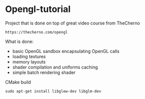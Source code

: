 # Opengl-tutorial


Project that is done on top of great video course from TheCherno
```
https://thecherno.com/opengl
```
What is done:
 - basic OpenGL sandbox encapsulating OpenGL calls
 - loading textures
 - memory layouts
 - shader compilation and uniforms caching
 - simple batch rendering shader
 

CMake build

```
sudo apt-get install libglew-dev libglm-dev


```
